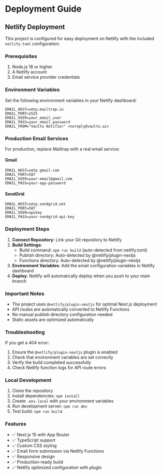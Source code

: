 # Deployment Guide

## Netlify Deployment

This project is configured for easy deployment on Netlify with the included `netlify.toml` configuration.

### Prerequisites

1. Node.js 18 or higher
2. A Netlify account
3. Email service provider credentials

### Environment Variables

Set the following environment variables in your Netlify dashboard:

```
EMAIL_HOST=smtp.mailtrap.io
EMAIL_PORT=2525
EMAIL_USER=your_email_user
EMAIL_PASS=your_email_password
EMAIL_FROM="Vaulto Notifier" <noreply@vaulto.ai>
```

### Production Email Services

For production, replace Mailtrap with a real email service:

#### Gmail
```
EMAIL_HOST=smtp.gmail.com
EMAIL_PORT=587
EMAIL_USER=your-email@gmail.com
EMAIL_PASS=your-app-password
```

#### SendGrid
```
EMAIL_HOST=smtp.sendgrid.net
EMAIL_PORT=587
EMAIL_USER=apikey
EMAIL_PASS=your-sendgrid-api-key
```

### Deployment Steps

1. **Connect Repository**: Link your Git repository to Netlify
2. **Build Settings**: 
   - Build command: `npm run build` (auto-detected from netlify.toml)
   - Publish directory: Auto-detected by @netlify/plugin-nextjs
   - Functions directory: Auto-detected by @netlify/plugin-nextjs
3. **Environment Variables**: Add the email configuration variables in Netlify dashboard
4. **Deploy**: Netlify will automatically deploy when you push to your main branch

### Important Notes

- The project uses `@netlify/plugin-nextjs` for optimal Next.js deployment
- API routes are automatically converted to Netlify Functions
- No manual publish directory configuration needed
- Static assets are optimized automatically

### Troubleshooting

If you get a 404 error:
1. Ensure the `@netlify/plugin-nextjs` plugin is enabled
2. Check that environment variables are set correctly
3. Verify the build completed successfully
4. Check Netlify function logs for API route errors

### Local Development

1. Clone the repository
2. Install dependencies: `npm install`
3. Create `.env.local` with your environment variables
4. Run development server: `npm run dev`
5. Test build: `npm run build`

### Features

- ✅ Next.js 15 with App Router
- ✅ TypeScript support
- ✅ Custom CSS styling
- ✅ Email form submission via Netlify Functions
- ✅ Responsive design
- ✅ Production-ready build
- ✅ Netlify optimized configuration with plugin 